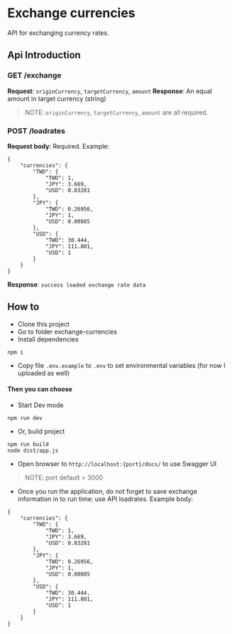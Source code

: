 # Exchange currencies
API for exchanging currency rates.

## Api Introduction
### GET /exchange
**Request**: `originCurrency`, `targetCurrency`, `amount`
**Response**: An equal amount in target currency (string)
> NOTE: `originCurrency`, `targetCurrency`, `amount` are all required.

### POST /loadrates
**Request body**: Required. Example:
```
{
    "currencies": {
        "TWD": {
            "TWD": 1,
            "JPY": 3.669,
            "USD": 0.03281
        },
        "JPY": {
            "TWD": 0.26956,
            "JPY": 1,
            "USD": 0.00885
        },
        "USD": {
            "TWD": 30.444,
            "JPY": 111.801,
            "USD": 1
        }
    }
}
```
**Response**: `success loaded exchange rate data`


## How to
- Clone this project
- Go to folder exchange-currencies
- Install dependencies
```
npm i
```
- Copy file `.env.example` to `.env` to set environmental variables (for now I uploaded as well)

#### Then you can choose
- Start Dev mode
```
npm run dev
```
- Or, build project
```
npm run build
node dist/app.js
```
- Open browser to `http://localhost:{port}/docs/` to use Swagger UI 
> NOTE: port default = 3000

- Once you run the application, do not forget to save exchange information in to run time: use API loadrates. Example body:
```
{
    "currencies": {
        "TWD": {
            "TWD": 1,
            "JPY": 3.669,
            "USD": 0.03281
        },
        "JPY": {
            "TWD": 0.26956,
            "JPY": 1,
            "USD": 0.00885
        },
        "USD": {
            "TWD": 30.444,
            "JPY": 111.801,
            "USD": 1
        }
    }
}
```